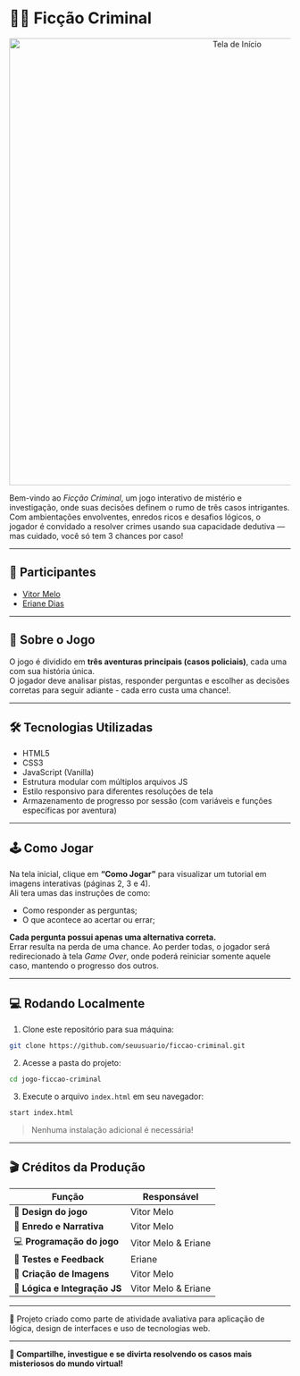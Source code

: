 
# 🕵️‍♂️ Ficção Criminal

<p align="center">
  <img src="https://github.com/user-attachments/assets/e012b6cc-3c73-4de8-83e7-fed05bbf72ac" alt="Tela de Início" width="800"/>
</p>

Bem-vindo ao *Ficção Criminal*, um jogo interativo de mistério e investigação, onde suas decisões definem o rumo de três casos intrigantes. Com ambientações envolventes, enredos ricos e desafios lógicos, o jogador é convidado a resolver crimes usando sua capacidade dedutiva — mas cuidado, você só tem 3 chances por caso!

---

## 👥 Participantes

- [Vitor Melo](https://github.com/VitorMelo19)  
- [Eriane Dias](https://github.com/ErianeAds)
---

## 🧠 Sobre o Jogo

O jogo é dividido em **três aventuras principais (casos policiais)**, cada uma com sua história única.  
O jogador deve analisar pistas, responder perguntas e escolher as decisões corretas para seguir adiante - cada erro custa uma chance!.

---

## 🛠️ Tecnologias Utilizadas

- HTML5  
- CSS3  
- JavaScript (Vanilla)  
- Estrutura modular com múltiplos arquivos JS  
- Estilo responsivo para diferentes resoluções de tela  
- Armazenamento de progresso por sessão (com variáveis e funções específicas por aventura)

---

## 🕹️ Como Jogar

Na tela inicial, clique em **“Como Jogar”** para visualizar um tutorial em imagens interativas (páginas 2, 3 e 4).  
Ali tera umas das instruções de como:

- Como responder as perguntas;
- O que acontece ao acertar ou errar;

**Cada pergunta possui apenas uma alternativa correta.**  
Errar resulta na perda de uma chance. Ao perder todas, o jogador será redirecionado à tela *Game Over*,  onde poderá reiniciar somente aquele caso, mantendo o progresso dos outros.

---

## 💻 Rodando Localmente

1. Clone este repositório para sua máquina:

```bash
git clone https://github.com/seuusuario/ficcao-criminal.git
```

2. Acesse a pasta do projeto:

```bash
cd jogo-ficcao-criminal
```

3. Execute o arquivo `index.html` em seu navegador:

```bash
start index.html
```

> Nenhuma instalação adicional é necessária!

---

## 🎬 Créditos da Produção

| Função                      | Responsável             |
|----------------------------|-------------------------|
| 🎨 **Design do jogo**        | Vitor Melo              |
| 🧩 **Enredo e Narrativa**    | Vitor Melo              |
| 💻 **Programação do jogo**   | Vitor Melo & Eriane     |
| 🧪 **Testes e Feedback**     | Eriane                  |
| 🎨 **Criação de Imagens**    | Vitor Melo              |
| 🔄 **Lógica e Integração JS**| Vitor Melo & Eriane     |

---

📌 Projeto criado como parte de atividade avaliativa para aplicação de lógica, design de interfaces e uso de tecnologias web.

---

**🔗 Compartilhe, investigue e se divirta resolvendo os casos mais misteriosos do mundo virtual!**

